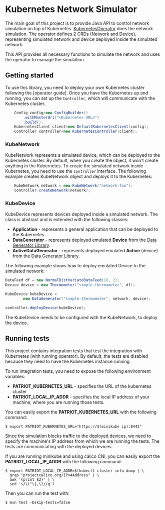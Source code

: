 # Kubernetes Network Simulator

The main goal of this project is to provide Java API to control network simulation on top of Kubernetes.
[KubernetesOperator](https://github.com/jsmadis/kubernetes-network-simulator-operator) does the network simulation. 
The operator defines 2 CRDs (Network and Device), representing simulated network and device deployed inside the
simulated network.

This API provides all necessary functions to simulate the network and uses the operator to manage the simulation.

## Getting started

To use this library, you need to deploy your own Kubernetes cluster following the [operator guide]. Once you
have the Kubernetes up and running, you can set up the `Controller`, which will communicate with the Kubernetes cluster.

```java
    Config config=new ConfigBuilder()
        .withMasterUrl("<Kubernetes URL>")
        .build();
    KubernetesClient client=new DefaultKubernetesClient(config);
    Controller controller=new KubernetesController(client);
```

### KubeNetwork

KubeNetwork represents a simulated device, which can be deployed to the Kubernetes cluster. By default, when you create
the object, it won't create anything in the Kubernetes. To create the simulated network inside Kubernetes, you
need to use the `Controller` interface. The following example creates KubeNetwork object and deploys it to the Kubernetes:

```java
    KubeNetwork network = new KubeNetwork("network-foo");
    controller.createNetwork(network);
```

### KubeDevice

KubeDevice represents devices deployed inside a simulated network.
The class is abstract and is extended with the following classes:

* **Application** - represents a general application that can be deployed to the Kubernetes
* **DataGenerator** - represents deployed emulated **Device** from the [Data Generator Library](https://github.com/PatrIoT-Framework/patriot-data-generator). 
* **ActiveDataGenerator** - represents deployed emulated **Active** (device) from the [Data Generator Library](https://github.com/PatrIoT-Framework/patriot-data-generator). 

The following example shows how to deploy emulated Device to the simulated network:

```java
DataFeed df = new NormalDistVariateDataFeed(18, 2);
Device device = new Thermometer("simple-thermometer", df);

KubeDevice kubeDevice = 
        new DataGenerator("simple-thermometer", network, device);

controller.deployDevice(kubeDevice);
```

The KubeDevice needs to be configured with the KubeNetwork, to deploy the device. 

## Running tests

This project contains integration tests that test the integration with Kubernetes (with running operator).
By default, the tests are disabled because they need to have the Kubernetes instance running.

To run integration tests, you need to expose the following environment variables:

* **PATRIOT_KUBERNETES_URL** - specifies the URL of the kubernetes cluster
* **PATRIOT_LOCAL_IP_ADDR** - specifies the local IP address of your machine, where you are running those tests.

You can easily export the **PATRIOT_KUBERNETES_URL** with the following command:
```shell
$ export PATRIOT_KUBERNETES_URL="https://$(minikube ip):8443"
```

Since the simulation blocks traffic to the deployed devices,
we need to specify the machine's IP address from which we are running the tests.
The tests are communicating with the deployed devices.

If you are running minikube and using calico CNI, you can easily export the **PATRIOT_LOCAL_IP_ADDR** with the following command:
```shell
$ export PATRIOT_LOCAL_IP_ADDR=$(kubectl cluster-info dump | \
  grep "projectcalico.org/IPv4Address" | \
  awk '{print $2}' | \
  sed 's/\("\|,\)//g')
```

Then you can run the test with:

```shell
$ mvn test -Dskip-tests=false
```